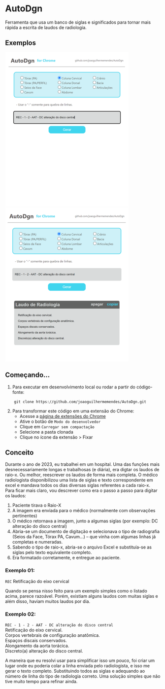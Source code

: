 # AutoDgn
Ferramenta que usa um banco de siglas e significados para tornar mais rápida a escrita de laudos de radiologia.

## Exemplos
 <img src="demos/AutoDgn-left.png"> <img src="demos/AutoDgn-right.png" > 

## Começando...
1. Para executar em desenvolvimento local ou rodar a partir do código-fonte:
```
    git clone https://github.com/joaoguilhermemendes/AutoDgn.git
```

2. Para transformar este código em uma extensão do Chrome:
    * Acesse a [página de extensões do Chrome](chrome://extensions/)
    * Ative o botão de `Modo do desenvolvedor` 
    * Clique em `Carregar sem compactação`
    * Selecione a pasta clonada
    * Clique no ícone da extensão >  Fixar
    
## Conceito
Durante o ano de 2023, eu trabalhei em um hospital.
Uma das funções mais desnecessariamente longas e trabalhosas (e diária), era digtar os laudos de raio-x. Ou melhor, reescrever os laudos de forma mais completa.
O médico radiologista disponibilizou uma lista de siglas e texto correspondente em excel e mandava todos os dias diversas siglas referentes a cada raio-x. Para ficar mais claro, vou descrever como era o passo a passo para digitar os laudos:
1. Paciente tirava o Raio-X
2. A imagem era enviada para o médico (normalmente com observações pertinentes)
3. O médico retornava a imagem, junto a algumas siglas (por exemplo: DC alteração do disco central)
4. Abria-se um documento de digitação e selecionava o tipo de radiografia (Seios da Face, Tórax PA, Cavum...) – que vinha com algumas linhas já completas e numeradas.
5. Sabendo o tipo de raio-x, abria-se o arquivo Excel e substituía-se as siglas pelo texto equivalente completo. 
6. Era formatado corretamente, e entregue ao paciente.

### Exemplo 01: 
```REC``` 
Retificação do eixo cervical 

Quando se pensa nisso feito para um exemplo simples como o listado acima, parece razoável. Porém, existiam alguns laudos com muitas siglas e além disso, haviam muitos laudos por dia.

### Exemplo 02:
```REC - 1 - 2 - AAT - DC alteração do disco central``` \
Retificação do eixo cervical. \
Corpos vertebrais de configuração anatômica. \
Espaços discais conservados. \
Alongamento da aorta torácica. \
Discreto(a) alteração do disco central. 

A maneira que eu resolvi usar para simplificar isso um pouco, foi criar um lugar onde eu poderia colar a linha enviada pelo radiologista, e isso me gerar o texto completo. Substituindo todos as siglas e adequando ao número de linha do tipo de radiologia correto. Uma solução simples que não tive muito tempo para refinar ainda.


